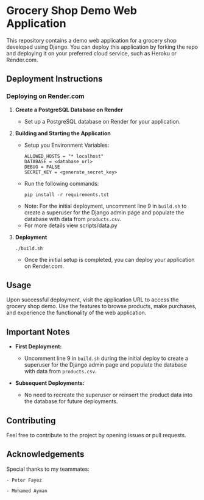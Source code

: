 # Grocery Shop Demo Web Application

This repository contains a demo web application for a grocery shop developed using Django. You can deploy this application by forking the repo and deploying it on your preferred cloud service, such as Heroku or Render.com.

## Deployment Instructions

### Deploying on Render.com

1. **Create a PostgreSQL Database on Render**
   - Set up a PostgreSQL database on Render for your application.

2. **Building and Starting the Application**
   - Setup you Environment Variables:
        ```
        ALLOWED_HOSTS = "* localhost"
        DATABASE = <database_url>
        DEBUG = FALSE
        SECRET_KEY = <generate_secret_key>
        ```
   - Run the following commands:
     ```
     pip install -r requirements.txt
     ```
   - Note: For the initial deployment, uncomment line 9 in `build.sh` to create a superuser for the Django admin page and populate the database with data from `products.csv`.
   - For more details view scripts/data.py

3. **Deployment**
    ```
    ./build.sh
    ```
   - Once the initial setup is completed, you can deploy your application on Render.com.


## Usage

Upon successful deployment, visit the application URL to access the grocery shop demo. Use the features to browse products, make purchases, and experience the functionality of the web application.

## Important Notes

- **First Deployment:**
  - Uncomment line 9 in `build.sh` during the initial deploy to create a superuser for the Django admin page and populate the database with data from `products.csv`.

- **Subsequent Deployments:**
  - No need to recreate the superuser or reinsert the product data into the database for future deployments.

## Contributing

Feel free to contribute to the project by opening issues or pull requests.

## Acknowledgements

Special thanks to my teammates:

    - Peter Fayez

    - Mohamed Ayman